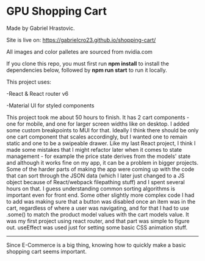 # GPU Shopping Cart

Made by Gabriel Hrastovic.

Site is live on: https://gabrielcro23.github.io/shopping-cart/

All images and color palletes are sourced from nvidia.com

If you clone this repo, you must first run **npm install** to install the dependencies below, followed by **npm run start** to run it locally.

This project uses:

-React & React router v6

-Material UI for styled components

This project took me about 50 hours to finish. It has 2 cart components - one for mobile, and one for larger screen widths like on desktop. I added some custom breakpoints to MUI for that. Ideally I think there should be only one cart component that scales accordingly, but I wanted one to remain static and one to be a swipeable drawer. Like my last React project, I think I made some mistakes that I might refactor later when it comes to state management - for example the price state derives from the models' state and although it works fine on my app, it can be a problem in bigger projects. Some of the harder parts of making the app were coming up with the code that can sort through the JSON data (which I later just changed to a JS object because of React/webpack filepathing stuff) and I spent several hours on that. I guess understanding common sorting algorithms is important even for front end. Some other slightly more complex code I had to add was making sure that a button was disabled once an item was in the cart, regardless of where a user was navigating, and for that I had to use .some() to match the product model values with the cart models value. It was my first project using react router, and that part was simple to figure out. useEffect was used just for setting some basic CSS animation stuff.

---

Since E-Commerce is a big thing, knowing how to quickly make a basic shopping cart seems important.
